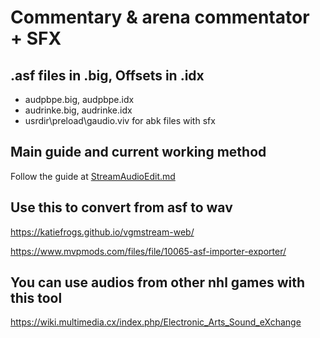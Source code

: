 # Commentary & arena commentator + SFX

## .asf files in .big, Offsets in .idx

- audpbpe.big, audpbpe.idx
- audrinke.big, audrinke.idx
- usrdir\preload\gaudio.viv for abk files with sfx

## Main guide and current working method

Follow the guide at [StreamAudioEdit.md](https://github.com/Bunkai9448/NHL-07_public/blob/main/Audio-asf/StreamAudioEdit.md)

## Use this to convert from asf to wav

https://katiefrogs.github.io/vgmstream-web/

https://www.mvpmods.com/files/file/10065-asf-importer-exporter/

## You can use audios from other nhl games with this tool

https://wiki.multimedia.cx/index.php/Electronic_Arts_Sound_eXchange
